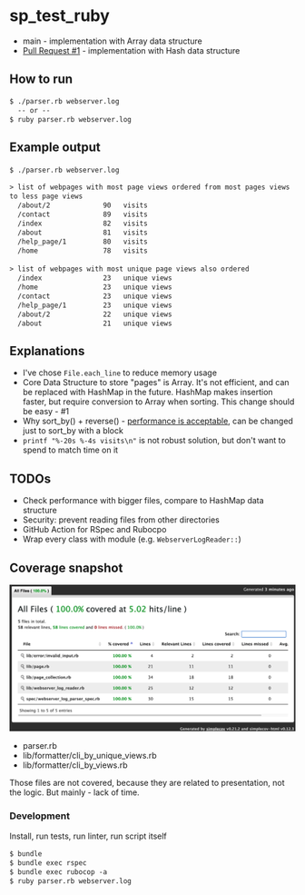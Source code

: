 # sp_test_ruby

* main - implementation with Array data structure
* [Pull Request #1](https://github.com/workgena/sp_test_ruby/pull/1) - implementation with Hash data structure

## How to run

```
$ ./parser.rb webserver.log
  -- or --
$ ruby parser.rb webserver.log
```

## Example output

`$ ./parser.rb webserver.log`

```
> list of webpages with most page views ordered from most pages views to less page views
  /about/2             90   visits
  /contact             89   visits
  /index               82   visits
  /about               81   visits
  /help_page/1         80   visits
  /home                78   visits

> list of webpages with most unique page views also ordered
  /index               23   unique views
  /home                23   unique views
  /contact             23   unique views
  /help_page/1         23   unique views
  /about/2             22   unique views
  /about               21   unique views
```

## Explanations

- I've chose `File.each_line` to reduce memory usage
- Core Data Structure to store "pages" is Array. It's not efficient, and can be replaced with HashMap in the future. HashMap makes insertion faster, but require conversion to Array when sorting. This change should be easy - #1
- Why sort_by() + reverse() - [performance is acceptable](https://stackoverflow.com/a/2651028), can be changed just to sort_by with a block
- `printf "%-20s %-4s visits\n"` is not robust solution, but don't want to spend to match time on it

## TODOs

- Check performance with bigger files, compare to HashMap data structure
- Security: prevent reading files from other directories
- GitHub Action for RSpec and Rubocpo
- Wrap every class with module (e.g. `WebserverLogReader::`)

## Coverage snapshot

![coverage_snapshot](./coverage_snapshot.png)

- parser.rb
- lib/formatter/cli_by_unique_views.rb
- lib/formatter/cli_by_views.rb

Those files are not covered, because they are related to presentation, not the logic. But mainly - lack of time.


### Development

Install, run tests, run linter, run script itself

```
$ bundle
$ bundle exec rspec
$ bundle exec rubocop -a
$ ruby parser.rb webserver.log
```

